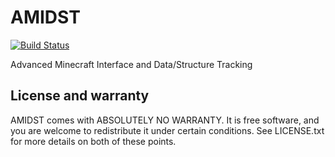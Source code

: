 AMIDST
======

[![Build Status](https://travis-ci.org/stefandollase/AMIDST.svg)](https://travis-ci.org/stefandollase/AMIDST)

Advanced Minecraft Interface and Data/Structure Tracking

License and warranty
--------------------

AMIDST comes with ABSOLUTELY NO WARRANTY. It is free software, and you are
welcome to redistribute it under certain conditions. See LICENSE.txt for more
details on both of these points.
